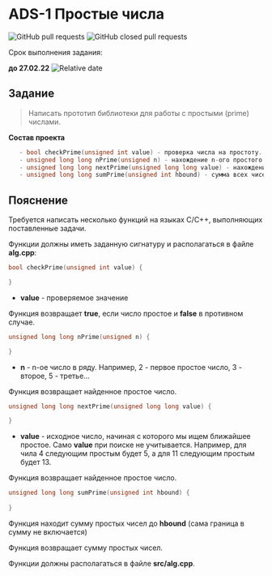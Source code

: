 # ADS-1 Простые числа


![GitHub pull requests](https://img.shields.io/github/issues-pr/NNTU-CS/ADS-1)
![GitHub closed pull requests](https://img.shields.io/github/issues-pr-closed/NNTU-CS/ADS-1)

Срок выполнения задания:

**до 27.02.22** ![Relative date](https://img.shields.io/date/1645995600)


## Задание

> Написать прототип библиотеки для работы с простыми (prime) числами.

**Состав проекта**

```C++
   - bool checkPrime(unsigned int value) - проверка числа на простоту.
   - unsigned long long nPrime(unsigned n) - нахождение n-ого простого числа (в ряду).
   - unsigned long long nextPrime(unsigned long long value) - нахождение ближайшего следующего простого числа к value.
   - unsigned long long sumPrime(unsigned int hbound) - сумма всех чисел до hbound (не включая его)
 ```



## Пояснение

Требуется написать несколько функций на языках С/С++, выполняющих поставленные задачи.

Функции должны иметь заданную сигнатуру и располагаться в файле **alg.cpp**:


```C++
bool checkPrime(unsigned int value) {

}
```

- **value** - проверяемое значение

Функция возвращает **true**, если число простое и **false** в противном случае.


```C++
unsigned long long nPrime(unsigned n) {

}
```

- **n** - n-ое число в ряду. Например, 2 - первое простое число, 3 - второе, 5 - третье... 

Функция возвращает найденное простое число.

```C++
unsigned long long nextPrime(unsigned long long value) {

}
```

- **value** - исходное число, начиная с которого мы ищем ближайшее простое. Само **value** при поиске не учитывается. Например, для чила 4 следующим простым будет 5, а для 11 следующим простым будет 13.

Функция возвращает найденное простое число.

```C++
unsigned long long sumPrime(unsigned int hbound) {
   
}
```

Функция находит сумму простых чисел до **hbound** (сама граница в сумму не включается)

Функция возвращает сумму простых чисел.

Функции должны располагаться в файле **src/alg.cpp**.